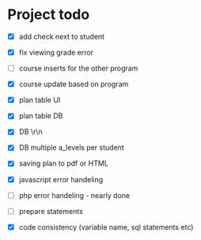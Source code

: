 Project todo
===============


- [x] add check next to student
- [x] fix viewing grade error


- [ ] course inserts for the other program
- [x] course update based on program


- [x] plan table UI
- [x] plan table DB


- [x] DB \r\n 
- [x] DB multiple a_levels per student

- [x] saving plan to pdf or HTML 


- [x] javascript error handeling
- [ ] php error handeling - nearly done


- [ ] prepare statements


- [x] code consistency (variable name, sql statements etc) 

